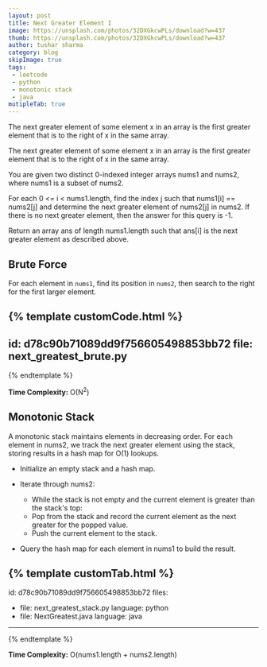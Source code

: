 ```yaml
---
layout: post
title: Next Greater Element I
image: https://unsplash.com/photos/32DXGkcwPLs/download?w=437
thumb: https://unsplash.com/photos/32DXGkcwPLs/download?w=437
author: tushar sharma
category: blog
skipImage: true
tags:
 - leetcode
 - python
 - monotonic stack
 - java
mutipleTab: true
---
```


The next greater element of some element x in an array is the first greater element that is to the right of x in the same array.<!-- truncate_here -->

The next greater element of some element x in an array is the first greater element that is to the right of x in the same array.

You are given two distinct 0-indexed integer arrays nums1 and nums2, where nums1 is a subset of nums2.

For each 0 <= i < nums1.length, find the index j such that nums1[i] == nums2[j] and determine the next greater element of nums2[j] in nums2. If there is no next greater element, then the answer for this query is -1.

Return an array ans of length nums1.length such that ans[i] is the next greater element as described above.

## Brute Force

For each element in `nums1`, find its position in `nums2`, then search to the right for the first larger element.

{% template  customCode.html %}
---
id: d78c90b71089dd9f756605498853bb72
file: next_greatest_brute.py
---
{% endtemplate %}

**Time Complexity:** O(N<sup>2</sup>)

## Monotonic Stack

A monotonic stack maintains elements in decreasing order. For each element in nums2, we track the next greater element using the stack, storing results in a hash map for O(1) lookups.


* Initialize an empty stack and a hash map.

* Iterate through nums2:
  - While the stack is not empty and the current element is greater than the stack's top:
  - Pop from the stack and record the current element as the next greater for the popped value.
  - Push the current element to the stack.

* Query the hash map for each element in nums1 to build the result.

{% template  customTab.html %}
---
id: d78c90b71089dd9f756605498853bb72
files:
  - file: next_greatest_stack.py
    language: python
  - file: NextGreatest.java
    language: java
---
{% endtemplate %}



**Time Complexity:** O(nums1.length + nums2.length)